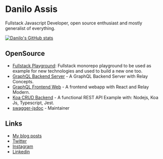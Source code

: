 # Danilo Assis
Fullstack Javascript Developer, open source enthusiast and mostly generalist of everything.

[![Danilo's GitHub stats](https://github-readme-stats.vercel.app/api?username=daniloab&count_private=true)](https://github.com/anuraghazra/github-readme-stats)

## OpenSource
- [Fullstack Playground](https://github.com/daniloab/fullstack-playground): Fullstack monorepo playground to be used as example for new technologies and used to build a new one too.
- [GraphQL Backend Server](https://github.com/daniloab/rbaf-graphql-api) - A GraphQL Backend Server with Relay Concepts.
- [GraphQL Frontend Web](https://github.com/daniloab/rbaf-web) - A frontend webapp with React and Relay Modern.
- [Koa CRUD Backend]() - A functional REST API Example with: Nodejs, Koa Js, Typescript, Jest.
- [swagger-jsdoc](https://github.com/Surnet/swagger-jsdoc) - Maintainer

## Links
- [My blog posts](https://dev.to/daniloab)
- [Twitter](https://twitter.com/daniloab_)
- [Instagram](https://instagram.com/daniloab_)
- [Linkedin](https://www.linkedin.com/in/danilo-assis-005717a7/)
